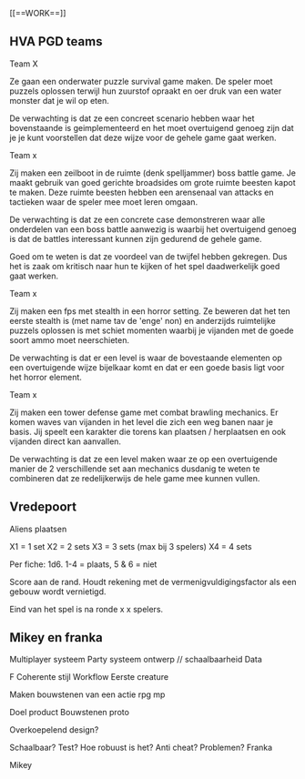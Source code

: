 [[==WORK==]]

HVA PGD teams
--
Team X

Ze gaan een onderwater puzzle survival game maken. De speler moet puzzels oplossen terwijl hun zuurstof opraakt en oer druk van een water monster dat je wil op eten. 

De verwachting is dat ze een concreet scenario hebben waar het bovenstaande is geimplementeerd en het moet overtuigend genoeg zijn dat je je kunt voorstellen dat deze wijze voor de gehele game gaat werken.

Team x

Zij maken een zeilboot in de ruimte (denk spelljammer) boss battle game. Je maakt gebruik van goed gerichte broadsides om grote ruimte beesten kapot te maken. Deze ruimte beesten hebben een arensenaal van attacks en tactieken waar de speler mee moet leren omgaan.

De verwachting is dat ze een concrete case demonstreren waar alle onderdelen van een boss battle aanwezig is waarbij het overtuigend genoeg is dat de battles interessant kunnen zijn gedurend de gehele game.

Goed om te weten is dat ze voordeel van de twijfel hebben gekregen. Dus het is zaak om kritisch naar hun te kijken of het spel daadwerkelijk goed gaat werken.

Team x

Zij maken een fps met stealth in een horror setting. Ze beweren dat het ten eerste stealth is (met name tav de 'enge' non) en anderzijds ruimtelijke puzzels oplossen is met schiet momenten waarbij je vijanden met de goede soort ammo moet neerschieten. 

De verwachting is dat er een level is waar de bovestaande elementen op een overtuigende wijze bijelkaar komt en dat er een goede basis ligt voor het horror element.

Team x

Zij maken een tower defense game met combat brawling mechanics. Er komen waves van vijanden in het level die zich een weg banen naar je basis. Jij speelt een karakter die torens kan plaatsen / herplaatsen en ook vijanden direct kan aanvallen.

De verwachting is dat ze een level maken waar ze op een overtuigende manier de 2 verschillende set aan mechanics dusdanig te weten te combineren dat ze redelijkerwijs de hele game mee kunnen vullen.

Vredepoort
--
Aliens plaatsen

X1 = 1 set
X2 = 2 sets
X3 = 3 sets (max bij 3 spelers)
X4 = 4 sets

Per fiche: 1d6. 1-4 = plaats, 5 & 6 = niet

Score aan de rand.
Houdt rekening met de vermenigvuldigingsfactor als een gebouw wordt vernietigd.

Eind van het spel is na ronde x x spelers.

Mikey en franka
--

Multiplayer systeem
Party systeem ontwerp // schaalbaarheid
Data 

F
Coherente stijl 
Workflow
Eerste creature

Maken bouwstenen van een actie rpg mp

Doel product
Bouwstenen proto

Overkoepelend design?

Schaalbaar? Test? Hoe robuust is het?
Anti cheat?
Problemen?
Franka

Mikey





